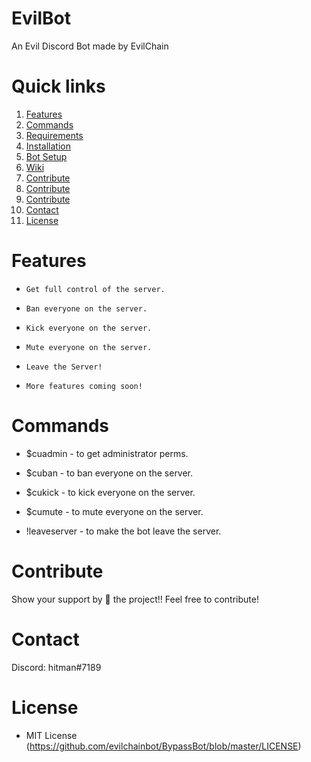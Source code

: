# EvilBot
An Evil Discord Bot made by EvilChain

# Quick links
1. [Features](#features)
2. [Commands](#commands)
3. [Requirements](#requirements)
4. [Installation](#installation)
5. [Bot Setup](#botsetup)
5. [Wiki](#wiki)
5. [Contribute](#contribute)
5. [Contribute](#contribute)
5. [Contribute](#contribute)
5. [Contact](#contact)
5. [License](#license)


# Features
* `Get full control of the server.`

* `Ban everyone on the server.`

* `Kick everyone on the server.`

* `Mute everyone on the server.`

* `Leave the Server!`

* `More features coming soon!`

# Commands

* $cuadmin - to get administrator perms.

* $cuban - to ban everyone on the server.

* $cukick - to kick everyone on the server.

* $cumute - to mute everyone on the server.

* !leaveserver - to make the bot leave the server.

# Contribute
Show your support by 🌟 the project!!
Feel free to contribute!

# Contact
Discord: hitman#7189

# License
* MIT License (https://github.com/evilchainbot/BypassBot/blob/master/LICENSE)
